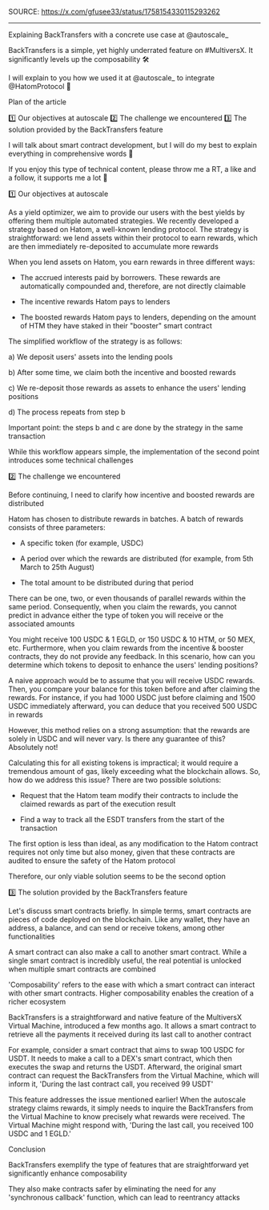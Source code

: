 SOURCE: https://x.com/gfusee33/status/1758154330115293262

---
Explaining BackTransfers with a concrete use case at 
@autoscale_
 

BackTransfers is a simple, yet highly underrated feature on #MultiversX. It significantly levels up the composability 🛠️

I will explain to you how we used it at 
@autoscale_
 to integrate 
@HatomProtocol
 🧵

Plan of the article

1️⃣ Our objectives at autoscale
2️⃣ The challenge we encountered
3️⃣ The solution provided by the BackTransfers feature

I will talk about smart contract development, but I will do my best to explain everything in comprehensive words 🙏

If you enjoy this type of technical content, please throw me a RT, a like and a follow, it supports me a lot 🫶

1️⃣ Our objectives at autoscale

As a yield optimizer, we aim to provide our users with the best yields by offering them multiple automated strategies. We recently developed a strategy based on Hatom, a well-known lending protocol. The strategy is straightforward: we lend assets within their protocol to earn rewards, which are then immediately re-deposited to accumulate more rewards

When you lend assets on Hatom, you earn rewards in three different ways:

- The accrued interests paid by borrowers. These rewards are automatically compounded and, therefore, are not directly claimable

- The incentive rewards Hatom pays to lenders

- The boosted rewards Hatom pays to lenders, depending on the amount of HTM they have staked in their "booster" smart contract

The simplified workflow of the strategy is as follows:

a) We deposit users' assets into the lending pools

b) After some time, we claim both the incentive and boosted rewards

c) We re-deposit those rewards as assets to enhance the users' lending positions

d) The process repeats from step b

Important point: the steps b and c are done by the strategy in the same transaction

While this workflow appears simple, the implementation of the second point introduces some technical challenges

2️⃣ The challenge we encountered

Before continuing, I need to clarify how incentive and boosted rewards are distributed

Hatom has chosen to distribute rewards in batches. A batch of rewards consists of three parameters:

- A specific token (for example, USDC)

- A period over which the rewards are distributed (for example, from 5th March to 25th August)

- The total amount to be distributed during that period

There can be one, two, or even thousands of parallel rewards within the same period. Consequently, when you claim the rewards, you cannot predict in advance either the type of token you will receive or the associated amounts

You might receive 100 USDC & 1 EGLD, or 150 USDC & 10 HTM, or 50 MEX, etc. Furthermore, when you claim rewards from the incentive & booster contracts, they do not provide any feedback. In this scenario, how can you determine which tokens to deposit to enhance the users' lending positions?

A naive approach would be to assume that you will receive USDC rewards. Then, you compare your balance for this token before and after claiming the rewards. For instance, if you had 1000 USDC just before claiming and 1500 USDC immediately afterward, you can deduce that you received 500 USDC in rewards

However, this method relies on a strong assumption: that the rewards are solely in USDC and will never vary. Is there any guarantee of this? Absolutely not!

Calculating this for all existing tokens is impractical; it would require a tremendous amount of gas, likely exceeding what the blockchain allows. So, how do we address this issue? There are two possible solutions:

- Request that the Hatom team modify their contracts to include the claimed rewards as part of the execution result

- Find a way to track all the ESDT transfers from the start of the transaction

The first option is less than ideal, as any modification to the Hatom contract requires not only time but also money, given that these contracts are audited to ensure the safety of the Hatom protocol

Therefore, our only viable solution seems to be the second option

3️⃣ The solution provided by the BackTransfers feature

Let's discuss smart contracts briefly. In simple terms, smart contracts are pieces of code deployed on the blockchain. Like any wallet, they have an address, a balance, and can send or receive tokens, among other functionalities

A smart contract can also make a call to another smart contract. While a single smart contract is incredibly useful, the real potential is unlocked when multiple smart contracts are combined

'Composability' refers to the ease with which a smart contract can interact with other smart contracts. Higher composability enables the creation of a richer ecosystem

BackTransfers is a straightforward and native feature of the MultiversX Virtual Machine, introduced a few months ago. It allows a smart contract to retrieve all the payments it received during its last call to another contract

For example, consider a smart contract that aims to swap 100 USDC for USDT. It needs to make a call to a DEX's smart contract, which then executes the swap and returns the USDT. Afterward, the original smart contract can request the BackTransfers from the Virtual Machine, which will inform it, 'During the last contract call, you received 99 USDT'

This feature addresses the issue mentioned earlier! When the autoscale strategy claims rewards, it simply needs to inquire the BackTransfers from the Virtual Machine to know precisely what rewards were received. The Virtual Machine might respond with, 'During the last call, you received 100 USDC and 1 EGLD.'

Conclusion

BackTransfers exemplify the type of features that are straightforward yet significantly enhance composability

They also make contracts safer by eliminating the need for any 'synchronous callback' function, which can lead to reentrancy attacks
